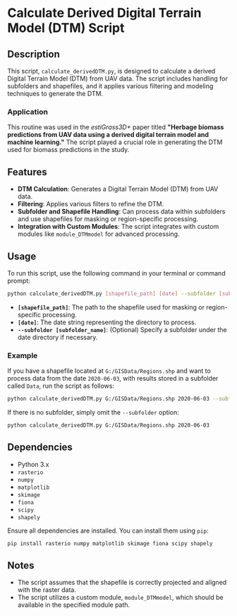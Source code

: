 
# Calculate Derived Digital Terrain Model (DTM) Script

## Description
This script, `calculate_derivedDTM.py`, is designed to calculate a derived Digital Terrain Model (DTM) from UAV data. The script includes handling for subfolders and shapefiles, and it applies various filtering and modeling techniques to generate the DTM.

### Application
This routine was used in the *estiGrass3D+* paper titled **"Herbage biomass predictions from UAV data using a derived digital terrain model and machine learning."** The script played a crucial role in generating the DTM used for biomass predictions in the study.

## Features
- **DTM Calculation**: Generates a Digital Terrain Model (DTM) from UAV data.
- **Filtering**: Applies various filters to refine the DTM.
- **Subfolder and Shapefile Handling**: Can process data within subfolders and use shapefiles for masking or region-specific processing.
- **Integration with Custom Modules**: The script integrates with custom modules like `module_DTMmodel` for advanced processing.

## Usage
To run this script, use the following command in your terminal or command prompt:

```bash
python calculate_derivedDTM.py [shapefile_path] [date] --subfolder [subfolder_name]
```

- **`[shapefile_path]`**: The path to the shapefile used for masking or region-specific processing.
- **`[date]`**: The date string representing the directory to process.
- **`--subfolder [subfolder_name]`**: (Optional) Specify a subfolder under the date directory if necessary.

### Example

If you have a shapefile located at `G:/GISData/Regions.shp` and want to process data from the date `2020-06-03`, with results stored in a subfolder called `Data`, run the script as follows:

```bash
python calculate_derivedDTM.py G:/GISData/Regions.shp 2020-06-03 --subfolder Data
```

If there is no subfolder, simply omit the `--subfolder` option:

```bash
python calculate_derivedDTM.py G:/GISData/Regions.shp 2020-06-03
```

## Dependencies
- Python 3.x
- `rasterio`
- `numpy`
- `matplotlib`
- `skimage`
- `fiona`
- `scipy`
- `shapely`

Ensure all dependencies are installed. You can install them using `pip`:

```bash
pip install rasterio numpy matplotlib skimage fiona scipy shapely
```

## Notes
- The script assumes that the shapefile is correctly projected and aligned with the raster data.
- The script utilizes a custom module, `module_DTMmodel`, which should be available in the specified module path.
